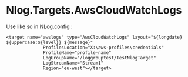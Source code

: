 # Nlog.Targets.AwsCloudWatchLogs

Use like so in NLog.config : 

```
<target name="awslogs" type="AwsCloudWatchLogs" layout="${longdate} ${uppercase:${level}} ${message}"
              ProfilesLocation="X:\aws-profiles\credentials"
              ProfileName="profile-name"
              LogGroupName="/loggrouptest/TestNlogTarget"
              LogStreamName="Stream1"
              Region="eu-west"></target>
              
